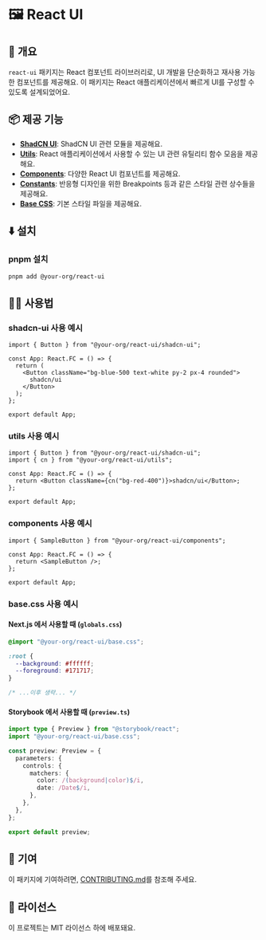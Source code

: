 # 🖼️ React UI

## 📖 개요

`react-ui` 패키지는 React 컴포넌트 라이브러리로, UI 개발을 단순화하고 재사용 가능한 컴포넌트를 제공해요. 이 패키지는 React 애플리케이션에서 빠르게 UI를 구성할 수 있도록 설계되었어요.

## 📦 제공 기능

- **[ShadCN UI](./src/base/shadcn-ui)**: ShadCN UI 관련 모듈을 제공해요.
- **[Utils](./src/lib/utils.ts)**: React 애플리케이션에서 사용할 수 있는 UI 관련 유틸리티 함수 모음을 제공해요.
- **[Components](./src/components)**: 다양한 React UI 컴포넌트를 제공해요.
- **[Constants](./src/constants)**: 반응형 디자인을 위한 Breakpoints 등과 같은 스타일 관련 상수들을 제공해요.
- **[Base CSS](./src/styles/base.css)**: 기본 스타일 파일을 제공해요.

## ⬇️ 설치

### pnpm 설치

```bash
pnpm add @your-org/react-ui
```

## 🧑‍💻 사용법

### shadcn-ui 사용 예시

```tsx
import { Button } from "@your-org/react-ui/shadcn-ui";

const App: React.FC = () => {
  return (
    <Button className="bg-blue-500 text-white py-2 px-4 rounded">
      shadcn/ui
    </Button>
  );
};

export default App;
```

### utils 사용 예시

```tsx
import { Button } from "@your-org/react-ui/shadcn-ui";
import { cn } from "@your-org/react-ui/utils";

const App: React.FC = () => {
  return <Button className={cn("bg-red-400")}>shadcn/ui</Button>;
};

export default App;
```

### components 사용 예시

```tsx
import { SampleButton } from "@your-org/react-ui/components";

const App: React.FC = () => {
  return <SampleButton />;
};

export default App;
```

### base.css 사용 예시

#### Next.js 에서 사용할 때 (`globals.css`)

```css
@import "@your-org/react-ui/base.css";

:root {
  --background: #ffffff;
  --foreground: #171717;
}

/* ...이후 생략... */
```

#### Storybook 에서 사용할 때 (`preview.ts`)

```typescript
import type { Preview } from "@storybook/react";
import "@your-org/react-ui/base.css";

const preview: Preview = {
  parameters: {
    controls: {
      matchers: {
        color: /(background|color)$/i,
        date: /Date$/i,
      },
    },
  },
};

export default preview;
```

## 🤝 기여

이 패키지에 기여하려면, [CONTRIBUTING.md](../../CONTRIBUTING.md)를 참조해 주세요.

## 📜 라이선스

이 프로젝트는 MIT 라이선스 하에 배포돼요.
